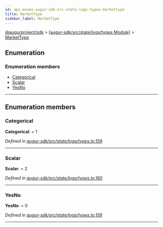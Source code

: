 ```yaml
---
id: api-enums-augur-sdk-src-state-logs-types-markettype
title: MarketType
sidebar_label: MarketType
---
```


[@augurproject/sdk](api-readme.md) > [[augur-sdk/src/state/logs/types Module]](api-modules-augur-sdk-src-state-logs-types-module.md) > [MarketType](api-enums-augur-sdk-src-state-logs-types-markettype.md)

## Enumeration

### Enumeration members

* [Categorical](api-enums-augur-sdk-src-state-logs-types-markettype.md#categorical)
* [Scalar](api-enums-augur-sdk-src-state-logs-types-markettype.md#scalar)
* [YesNo](api-enums-augur-sdk-src-state-logs-types-markettype.md#yesno)

---

## Enumeration members

<a id="categorical"></a>

###  Categorical

**Categorical**:  = 1

*Defined in [augur-sdk/src/state/logs/types.ts:159](https://github.com/AugurProject/augur/blob/304ca83772/packages/augur-sdk/src/state/logs/types.ts#L159)*

___
<a id="scalar"></a>

###  Scalar

**Scalar**:  = 2

*Defined in [augur-sdk/src/state/logs/types.ts:160](https://github.com/AugurProject/augur/blob/304ca83772/packages/augur-sdk/src/state/logs/types.ts#L160)*

___
<a id="yesno"></a>

###  YesNo

**YesNo**:  = 0

*Defined in [augur-sdk/src/state/logs/types.ts:158](https://github.com/AugurProject/augur/blob/304ca83772/packages/augur-sdk/src/state/logs/types.ts#L158)*

___

